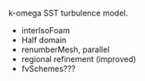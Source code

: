k-omega SST turbulence model.
* interIsoFoam
* Half domain
* renumberMesh, parallel
* regional refinement (improved)
* fvSchemes???
